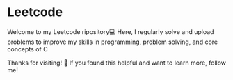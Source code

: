 # Leetcode



Welcome to my Leetcode ripository💻 Here, I regularly solve and upload  problems to improve my skills in programming, problem solving, and core concepts of C

Thanks for visiting! 🌟
If you found this helpful and want to learn more, follow me!

